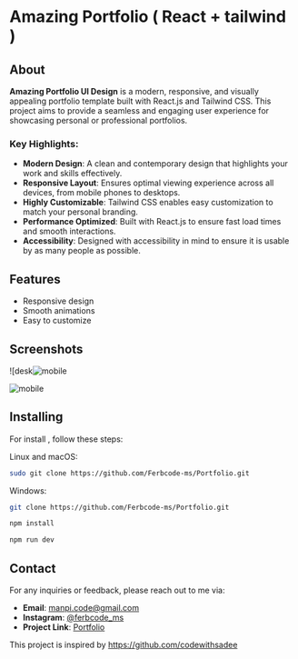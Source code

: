 # Amazing Portfolio ( React + tailwind )



## About

**Amazing Portfolio UI Design** is a modern, responsive, and visually appealing portfolio template built with React.js and Tailwind CSS. This project aims to provide a seamless and engaging user experience for showcasing personal or professional portfolios.

### Key Highlights:
- **Modern Design**: A clean and contemporary design that highlights your work and skills effectively.
- **Responsive Layout**: Ensures optimal viewing experience across all devices, from mobile phones to desktops.
- **Highly Customizable**: Tailwind CSS enables easy customization to match your personal branding.
- **Performance Optimized**: Built with React.js to ensure fast load times and smooth interactions.
- **Accessibility**: Designed with accessibility in mind to ensure it is usable by as many people as possible.

## Features

- Responsive design
- Smooth animations
- Easy to customize

## Screenshots

![desk![mobile](https://github.com/user-attachments/assets/f521e51d-6420-46f9-af67-2833ef316aae)

![mobile](https://github.com/user-attachments/assets/13130313-76bb-48c6-9966-484eb8d177a0)

## Installing 

For install , follow these steps:

Linux and macOS:

```bash
sudo git clone https://github.com/Ferbcode-ms/Portfolio.git
```

Windows:

```bash
git clone https://github.com/Ferbcode-ms/Portfolio.git
```

```bash
npm install
```
```bash
npm run dev
```


## Contact

For any inquiries or feedback, please reach out to me via:

- **Email**: [manpi.code@gmail.com](mailto:manpi.code@gmail.com)
- **Instagram**: [@ferbcode_ms](https://www.instagram.com/ferbcode.ms/)
- **Project Link**: [Portfolio](https://github.com/Ferbcode-ms/Portfolio.git)

This project is inspired by https://github.com/codewithsadee
